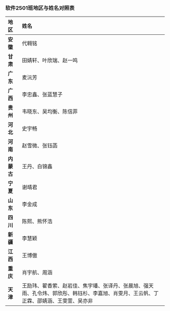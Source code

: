### 软件2501班地区与姓名对照表

| 地区 | 姓名 |
| :----------- | :------------------------------ |
| **安徽** | 代翱铭 |
| **甘肃** | 田婧轩、叶欣瑞、赵一鸣 |
| **广东** | 麦沅芳 |
| **广西** | 李忠鑫、张蓝慧子 |
| **贵州** | 韦晓东、吴均衡、陈信菲 |
| **河北** | 史宇畅 |
| **河南** | 赵雪微、张钰菡 |
| **内蒙古** | 王丹、白锦鑫 |
| **宁夏** | 谢靖君 |
| **山东** | 李金成 |
| **四川** | 陈熙、熊怀浩 |
| **新疆** | 李慧颖 |
| **江西** | 王博傲 |
| **重庆** | 肖宇航、周涵 |
| **天津** | 王励玮、翟香萦、赵岩佳、焦宇璠、张译丹、张晨旭、强天雨、孔令炜、郭欣彤、韩钰杉、李嘉旭、肖雯月、王云帆、丁正霖、邵婧涵、王雯萱、吴亦非 |
